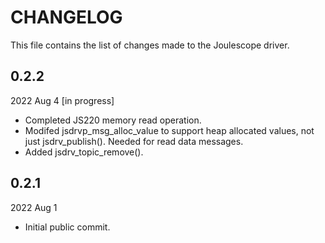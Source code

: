 
# CHANGELOG

This file contains the list of changes made to the Joulescope driver.


## 0.2.2

2022 Aug 4  [in progress]

* Completed JS220 memory read operation.
* Modifed jsdrvp_msg_alloc_value to support heap allocated values, not
  just jsdrv_publish().  Needed for read data messages.
* Added jsdrv_topic_remove().


## 0.2.1

2022 Aug 1

* Initial public commit.
